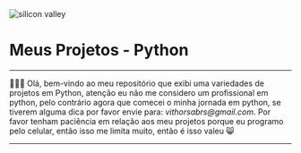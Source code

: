<div style="align-items:center;">
  <div class="wallpaperImage">
    <img src="https://images8.alphacoders.com/576/576872.jpg" alt="silicon valley">
    <br/>
  </div>
  <div class="title">
    <h1><a style="text-decoration:none;" href="https://github.com/Devithor/myProjectsPython">Meus Projetos</a> - Python</h1>
  </div>
  <div class="container">
    <hr/>
    <p>🧑‍💻👋 Olá, bem-vindo ao meu repositório que exibi uma variedades de projetos em Python, atenção eu não me considero um profissional em python, pelo contrário agora que comecei o minha jornada em python,
se tiverem alguma dica por favor envie para: <em>vithorsabrs@gmail.com</em>. Por favor tenham paciência em relação aos meu projetos porque eu programo pelo celular, então isso me limita muito, então é isso valeu 😸</p>
      <hr/>
  </div>
</div>
